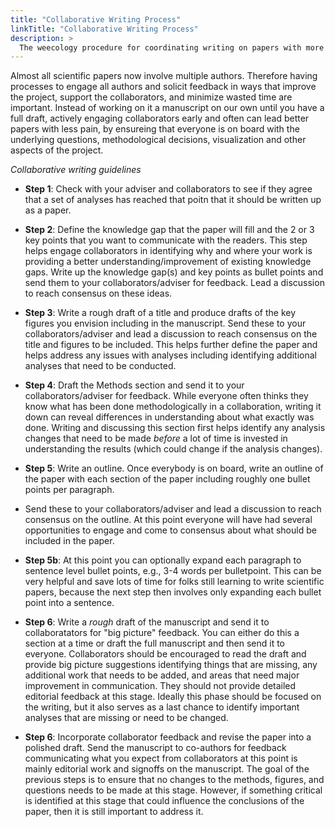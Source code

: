 ```yaml
---
title: "Collaborative Writing Process"
linkTitle: "Collaborative Writing Process"
description: >
  The weecology procedure for coordinating writing on papers with more than one author
---
```


Almost all scientific papers now involve multiple authors.
Therefore having processes to engage all authors and solicit feedback in ways that improve the project, support the collaborators, and minimize wasted time are important.
Instead of working on it a manuscript on our own until you have a full draft, actively engaging collaborators early and often can lead better papers with less pain, by ensureing that everyone is on board with
the underlying questions, methodological decisions, visualization and other aspects of the project.

*Collaborative writing guidelines*

- **Step 1**: Check with your adviser and collaborators to see if they agree that a set of analyses has reached that poitn that it should be written up as a paper.

- **Step 2**: Define the knowledge gap that the paper will fill and the 2 or 3 key points that you want to communicate with the readers. This step helps engage collaborators in identifying why and where
your work is providing a better understanding/improvement of existing knowledge gaps. Write up the knowledge gap(s) and key points as bullet points and send them to your collaborators/adviser for feedback.
Lead a discussion to reach consensus on these ideas.

- **Step 3**: Write a rough draft of a title and produce drafts of the key figures you envision including in the manuscript.
Send these to your collaborators/adviser and lead a discussion to reach consensus on the title and figures to be included.
This helps further define the paper and helps address any issues with analyses including identifying additional analyses that need to be conducted.

- **Step 4**: Draft the Methods section and send it to your collaborators/adviser for feedback.
While everyone often thinks they know what has been done methodologically in a collaboration, writing it down can reveal differences in understanding about what exactly was done.
Writing and discussing this section first helps identify any analysis changes that need to be made *before* a lot of time is invested in understanding the results (which could change if the analysis changes). 

- **Step 5**: Write an outline. Once everybody is on board, write an outline of the paper with each section of the paper including roughly one bullet points per paragraph.
- Send these to your collaborators/adviser and lead a discussion to reach consensus on the outline.
At this point everyone will have had several opportunities to engage and come to consensus about what should be included in the paper.

- **Step 5b**: At this point you can optionally expand each paragraph to sentence level bullet points, e.g., 3-4 words per bulletpoint.
This can be very helpful and save lots of time for folks still learning to write scientific papers, because the next step then involves only expanding each bullet point into a sentence. 

- **Step 6**: Write a *rough* draft of the manuscript and send it to collaboratators for "big picture" feedback.
You can either do this a section at a time or draft the full manuscript and then send it to everyone.
Collaborators should be encouraged to read the draft and provide big picture suggestions identifying things that are missing, any additional work that needs to be added, and areas that need major improvement in communication.
They should not provide detailed editorial feedback at this stage.
Ideally this phase should be focused on the writing, but it also serves as a last chance to identify important analyses that are missing or need to be changed. 

- **Step 6**: Incorporate collaborator feedback and revise the paper into a polished draft.
Send the manuscript to co-authors for feedback communicating what you expect from collaborators at this point is mainly editorial work and signoffs on the manuscript.
The goal of the previous steps is to ensure that no changes to the methods, figures, and questions needs to be made at this stage.
However, if something critical is identified at this stage that could influence the conclusions of the paper, then it is still important to address it.